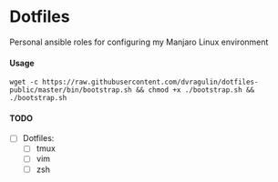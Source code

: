 # Dotfiles

Personal ansible roles for configuring my Manjaro Linux environment

#### Usage
```
wget -c https://raw.githubusercontent.com/dvragulin/dotfiles-public/master/bin/bootstrap.sh && chmod +x ./bootstrap.sh && ./bootstrap.sh
```

#### TODO

- [ ] Dotfiles:
    - [ ] tmux
    - [ ] vim
    - [ ] zsh
